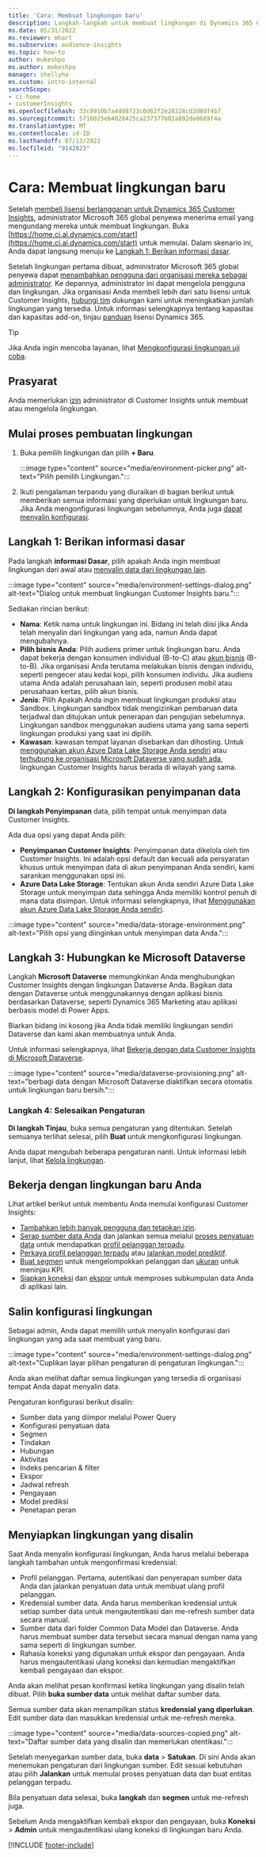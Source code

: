 ```yaml
---
title: 'Cara: Membuat lingkungan baru'
description: Langkah-langkah untuk membuat lingkungan di Dynamics 365 Customer Insights.
ms.date: 05/31/2022
ms.reviewer: mhart
ms.subservice: audience-insights
ms.topic: how-to
author: mukeshpo
ms.author: mukeshpo
manager: shellyha
ms.custom: intro-internal
searchScope:
- ci-home
- customerInsights
ms.openlocfilehash: 33c8910b7a4dd8723c0d62f2e28228cd2d8df4b7
ms.sourcegitcommit: 5716025eb4828425ca237377b02a892de8689f4a
ms.translationtype: MT
ms.contentlocale: id-ID
ms.lasthandoff: 07/13/2022
ms.locfileid: "9142823"
---
```

# <a name="how-to-create-a-new-environment"></a>Cara: Membuat lingkungan baru

Setelah [membeli lisensi berlangganan untuk Dynamics 365 Customer Insights](paid-license.md), administrator Microsoft 365 global penyewa menerima email yang mengundang mereka untuk membuat lingkungan. Buka [https://home.ci.ai.dynamics.com/start](https://home.ci.ai.dynamics.com/start) untuk memulai. Dalam skenario ini, Anda dapat langsung menuju ke [Langkah 1: Berikan informasi dasar](#step-1-provide-basic-information).

Setelah lingkungan pertama dibuat, administrator Microsoft 365 global penyewa dapat [menambahkan pengguna dari organisasi mereka sebagai administrator](permissions.md). Ke depannya, administrator ini dapat mengelola pengguna dan lingkungan. Jika organisasi Anda membeli lebih dari satu lisensi untuk Customer Insights, [hubungi tim](https://go.microsoft.com/fwlink/?linkid=2079641) dukungan kami untuk meningkatkan jumlah lingkungan yang tersedia. Untuk informasi selengkapnya tentang kapasitas dan kapasitas add-on, tinjau [panduan](https://go.microsoft.com/fwlink/?LinkId=866544) lisensi Dynamics 365.

> [!TIP]
> Jika Anda ingin mencoba layanan, lihat [Mengkonfigurasi lingkungan uji coba](trial-signup.md).

## <a name="prerequisites"></a>Prasyarat

Anda memerlukan [izin](permissions.md) administrator di Customer Insights untuk membuat atau mengelola lingkungan.

## <a name="start-the-environment-creation-process"></a>Mulai proses pembuatan lingkungan

1. Buka pemilih lingkungan dan pilih **+ Baru**.
  
   :::image type="content" source="media/environment-picker.png" alt-text="Pilih pemilih Lingkungan.":::

1. Ikuti pengalaman terpandu yang diuraikan di bagian berikut untuk memberikan semua informasi yang diperlukan untuk lingkungan baru. Jika Anda mengonfigurasi lingkungan sebelumnya, Anda juga [dapat menyalin konfigurasi](#copy-the-environment-configuration).

## <a name="step-1-provide-basic-information"></a>Langkah 1: Berikan informasi dasar

Pada langkah **informasi Dasar**, pilih apakah Anda ingin membuat lingkungan dari awal atau [menyalin data dari lingkungan lain](#copy-the-environment-configuration).

   :::image type="content" source="media/environment-settings-dialog.png" alt-text="Dialog untuk membuat lingkungan Customer Insights baru.":::

Sediakan rincian berikut:

- **Nama**: Ketik nama untuk lingkungan ini. Bidang ini telah diisi jika Anda telah menyalin dari lingkungan yang ada, namun Anda dapat mengubahnya.
- **Pilih bisnis Anda**: Pilih audiens primer untuk lingkungan baru. Anda dapat bekerja dengan konsumen individual (B-to-C) atau [akun bisnis](work-with-business-accounts.md) (B-to-B). Jika organisasi Anda terutama melakukan bisnis dengan individu, seperti pengecer atau kedai kopi, pilih konsumen individu. Jika audiens utama Anda adalah perusahaan lain, seperti produsen mobil atau perusahaan kertas, pilih akun bisnis.
- **Jenis**: Pilih Apakah Anda ingin membuat lingkungan produksi atau Sandbox. Lingkungan sandbox tidak mengizinkan pembaruan data terjadwal dan ditujukan untuk penerapan dan pengujian sebelumnya. Lingkungan sandbox menggunakan audiens utama yang sama seperti lingkungan produksi yang saat ini dipilih.
- **Kawasan**: kawasan tempat layanan disebarkan dan dihosting. Untuk [menggunakan akun Azure Data Lake Storage Anda sendiri](own-data-lake-storage.md) atau [terhubung ke organisasi Microsoft Dataverse yang sudah ada](customer-insights-dataverse.md), lingkungan Customer Insights harus berada di wilayah yang sama.

## <a name="step-2-configure-data-storage"></a>Langkah 2: Konfigurasikan penyimpanan data

**Di langkah Penyimpanan** data, pilih tempat untuk menyimpan data Customer Insights.

Ada dua opsi yang dapat Anda pilih:

- **Penyimpanan Customer Insights**: Penyimpanan data dikelola oleh tim Customer Insights. Ini adalah opsi default dan kecuali ada persyaratan khusus untuk menyimpan data di akun penyimpanan Anda sendiri, kami sarankan menggunakan opsi ini.
- **Azure Data Lake Storage**: Tentukan akun Anda sendiri Azure Data Lake Storage untuk menyimpan data sehingga Anda memiliki kontrol penuh di mana data disimpan. Untuk informasi selengkapnya, lihat [Menggunakan akun Azure Data Lake Storage Anda sendiri](own-data-lake-storage.md).

:::image type="content" source="media/data-storage-environment.png" alt-text="Pilih opsi yang diinginkan untuk menyimpan data Anda.":::

## <a name="step-3-connect-to-microsoft-dataverse"></a>Langkah 3: Hubungkan ke Microsoft Dataverse

Langkah **Microsoft Dataverse** memungkinkan Anda menghubungkan Customer Insights dengan lingkungan Dataverse Anda. Bagikan data dengan Dataverse untuk menggunakannya dengan aplikasi bisnis berdasarkan Dataverse, seperti Dynamics 365 Marketing atau aplikasi berbasis model di Power Apps.

Biarkan bidang ini kosong jika Anda tidak memiliki lingkungan sendiri Dataverse dan kami akan membuatnya untuk Anda.

Untuk informasi selengkapnya, lihat [Bekerja dengan data Customer Insights di Microsoft Dataverse](customer-insights-dataverse.md).

:::image type="content" source="media/dataverse-provisioning.png" alt-text="berbagi data dengan Microsoft Dataverse diaktifkan secara otomatis untuk lingkungan baru bersih.":::

### <a name="step-4-finalize-the-settings"></a>Langkah 4: Selesaikan Pengaturan

**Di langkah Tinjau**, buka semua pengaturan yang ditentukan. Setelah semuanya terlihat selesai, pilih **Buat** untuk mengkonfigurasi lingkungan.

Anda dapat mengubah beberapa pengaturan nanti. Untuk informasi lebih lanjut, lihat [Kelola lingkungan](manage-environments.md).

## <a name="work-with-your-new-environment"></a>Bekerja dengan lingkungan baru Anda

Lihat artikel berikut untuk membantu Anda memulai konfigurasi Customer Insights:

- [Tambahkan lebih banyak pengguna dan tetapkan izin](permissions.md).
- [Serap sumber data Anda](data-sources.md) dan jalankan semua melalui [proses penyatuan data](data-unification.md) untuk mendapatkan [profil pelanggan terpadu](customer-profiles.md).
- [Perkaya profil pelanggan terpadu](enrichment-hub.md) atau [jalankan model prediktif](predictions-overview.md).
- [Buat segmen](segments.md) untuk mengelompokkan pelanggan dan [ukuran](measures.md) untuk meninjau KPI.
- [Siapkan koneksi](connections.md) dan [ekspor](export-destinations.md) untuk memproses subkumpulan data Anda di aplikasi lain.

## <a name="copy-the-environment-configuration"></a>Salin konfigurasi lingkungan

Sebagai admin, Anda dapat memilih untuk menyalin konfigurasi dari lingkungan yang ada saat membuat yang baru.

:::image type="content" source="media/environment-settings-dialog.png" alt-text="Cuplikan layar pilihan pengaturan di pengaturan lingkungan.":::

Anda akan melihat daftar semua lingkungan yang tersedia di organisasi tempat Anda dapat menyalin data.

Pengaturan konfigurasi berikut disalin:

- Sumber data yang diimpor melalui Power Query
- Konfigurasi penyatuan data
- Segmen
- Tindakan
- Hubungan
- Aktivitas
- Indeks pencarian & filter
- Ekspor
- Jadwal refresh
- Pengayaan
- Model prediksi
- Penetapan peran

## <a name="set-up-a-copied-environment"></a>Menyiapkan lingkungan yang disalin

Saat Anda menyalin konfigurasi lingkungan, Anda harus melalui beberapa langkah tambahan untuk mengonfirmasi kredensial:

- Profil pelanggan. Pertama, autentikasi dan penyerapan sumber data Anda dan jalankan penyatuan data untuk membuat ulang profil pelanggan.
- Kredensial sumber data. Anda harus memberikan kredensial untuk setiap sumber data untuk mengautentikasi dan me-refresh sumber data secara manual.
- Sumber data dari folder Common Data Model dan Dataverse. Anda harus membuat sumber data tersebut secara manual dengan nama yang sama seperti di lingkungan sumber.
- Rahasia koneksi yang digunakan untuk ekspor dan pengayaan. Anda harus mengautentikasi ulang koneksi dan kemudian mengaktifkan kembali pengayaan dan ekspor.

Anda akan melihat pesan konfirmasi ketika lingkungan yang disalin telah dibuat. Pilih **buka sumber data** untuk melihat daftar sumber data.

Semua sumber data akan menampilkan status **kredensial yang diperlukan**. Edit sumber data dan masukkan kredensial untuk me-refresh mereka.

:::image type="content" source="media/data-sources-copied.png" alt-text="Daftar sumber data yang disalin dan memerlukan otentikasi.":::

Setelah menyegarkan sumber data, buka **data** > **Satukan**. Di sini Anda akan menemukan pengaturan dari lingkungan sumber. Edit sesuai kebutuhan atau pilih **Jalankan** untuk memulai proses penyatuan data dan buat entitas pelanggan terpadu.

Bila penyatuan data selesai, buka **langkah** dan **segmen** untuk me-refresh juga.

Sebelum Anda mengaktifkan kembali ekspor dan pengayaan, buka **Koneksi** > **Admin** untuk mengautentikasi ulang koneksi di lingkungan baru Anda.

[!INCLUDE [footer-include](includes/footer-banner.md)]
